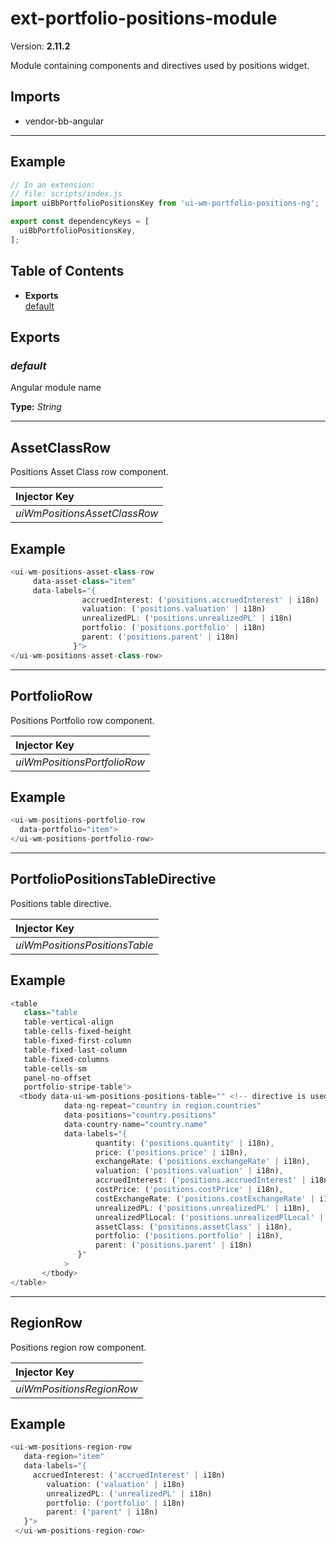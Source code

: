 # ext-portfolio-positions-module


Version: **2.11.2**

Module containing components and directives used by positions widget.

## Imports

* vendor-bb-angular

---

## Example

```javascript
// In an extension:
// file: scripts/index.js
import uiBbPortfolioPositionsKey from 'ui-wm-portfolio-positions-ng';

export const dependencyKeys = [
  uiBbPortfolioPositionsKey,
];
```

## Table of Contents
- **Exports**<br/>    <a href="#default">default</a><br/>

## Exports

### <a name="default"></a>*default*

Angular module name

**Type:** *String*


---

## AssetClassRow

Positions Asset Class row component.

| Injector Key |
| :-- |
| *uiWmPositionsAssetClassRow* |


## Example

```javascript
<ui-wm-positions-asset-class-row
     data-asset-class="item"
     data-labels="{
                accruedInterest: ('positions.accruedInterest' | i18n)
                valuation: ('positions.valuation' | i18n)
                unrealizedPL: ('positions.unrealizedPL' | i18n)
                portfolio: ('positions.portfolio' | i18n)
                parent: ('positions.parent' | i18n)
              }">
</ui-wm-positions-asset-class-row>
```

---

## PortfolioRow

Positions Portfolio row component.

| Injector Key |
| :-- |
| *uiWmPositionsPortfolioRow* |


## Example

```javascript
<ui-wm-positions-portfolio-row
  data-portfolio="item">
</ui-wm-positions-portfolio-row>
```

---

## PortfolioPositionsTableDirective

Positions table directive.

| Injector Key |
| :-- |
| *uiWmPositionsPositionsTable* |


## Example

```javascript
<table
   class="table
   table-vertical-align
   table-cells-fixed-height
   table-fixed-first-column
   table-fixed-last-column
   table-fixed-columns
   table-cells-sm
   panel-no-offset
   portfolio-stripe-table">
  <tbody data-ui-wm-positions-positions-table="" <!-- directive is used here -->
            data-ng-repeat="country in region.countries"
            data-positions="country.positions"
            data-country-name="country.name"
            data-labels="{
                   quantity: ('positions.quantity' | i18n),
                   price: ('positions.price' | i18n),
                   exchangeRate: ('positions.exchangeRate' | i18n),
                   valuation: ('positions.valuation' | i18n),
                   accruedInterest: ('positions.accruedInterest' | i18n),
                   costPrice: ('positions.costPrice' | i18n),
                   costExchangeRate: ('positions.costExchangeRate' | i18n),
                   unrealizedPL: ('positions.unrealizedPL' | i18n),
                   unrealizedPlLocal: ('positions.unrealizedPlLocal' | i18n),
                   assetClass: ('positions.assetClass' | i18n),
                   portfolio: ('positions.portfolio' | i18n),
                   parent: ('positions.parent' | i18n)
               }"
            >
       </tbody>
</table>
```

---

## RegionRow

Positions region row component.

| Injector Key |
| :-- |
| *uiWmPositionsRegionRow* |


## Example

```javascript
<ui-wm-positions-region-row
   data-region="item"
   data-labels="{
     accruedInterest: ('accruedInterest' | i18n)
        valuation: ('valuation' | i18n)
        unrealizedPL: ('unrealizedPL' | i18n)
        portfolio: ('portfolio' | i18n)
        parent: ('parent' | i18n)
   }">
 </ui-wm-positions-region-row>
```

